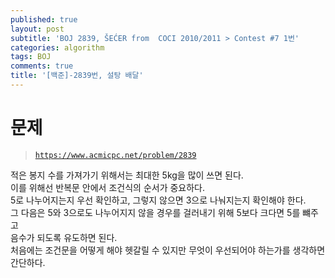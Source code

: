 ```yaml
---
published: true
layout: post
subtitle: 'BOJ 2839, ŠEĆER from  COCI 2010/2011 > Contest #7 1번'
categories: algorithm
tags: BOJ
comments: true
title: '[백준]-2839번, 설탕 배달'
---
```

# 문제
> [`https://www.acmicpc.net/problem/2839`](https://www.acmicpc.net/problem/2839)

적은 봉지 수를 가져가기 위해서는 최대한 5kg을 많이 쓰면 된다.  
이를 위해선 반복문 안에서 조건식의 순서가 중요하다.   
5로 나누어지는지 우선 확인하고, 그렇지 않으면 3으로 나눠지는지 확인해야 한다.  
그 다음은 5와 3으로도 나누어지지 않을 경우를 걸러내기 위해 5보다 크다면 5를 뺴주고  
음수가 되도록 유도하면 된다.  
처음에는 조건문을 어떻게 해야 헷갈릴 수 있지만 무엇이 우선되어야 하는가를 생각하면 간단하다.  

<script src="https://gist.github.com/sundongkim-dev/65736d9149963982c05ceb294fe2856b"></script>

